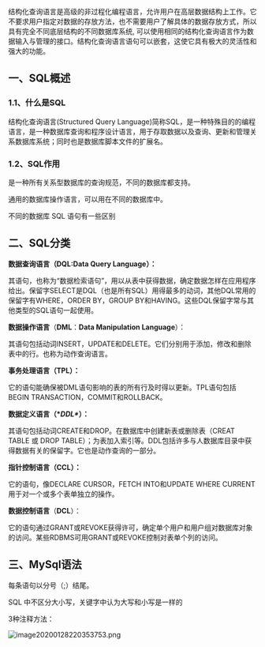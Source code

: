 结构化查询语言是高级的非过程化编程语言，允许用户在高层数据结构上工作。它不要求用户指定对数据的存放方法，也不需要用户了解具体的数据存放方式，所以具有完全不同底层结构的不同数据库系统, 可以使用相同的结构化查询语言作为数据输入与管理的接口。结构化查询语言语句可以嵌套，这使它具有极大的灵活性和强大的功能。

## 一、SQL概述

### 1.1、什么是SQL

结构化查询语言(Structured Query Language)简称SQL，是一种特殊目的的编程语言，是一种数据库查询和程序设计语言，用于存取数据以及查询、更新和管理关系数据库系统；同时也是数据库脚本文件的扩展名。

### 1.2、SQL作用

是一种所有关系型数据库的查询规范，不同的数据库都支持。

通用的数据库操作语言，可以用在不同的数据库中。

不同的数据库 SQL 语句有一些区别

## 二、SQL分类

**数据查询语言（DQL:Data Query Language）：**

其语句，也称为“数据检索语句”，用以从表中获得数据，确定数据怎样在应用程序给出。保留字SELECT是DQL（也是所有SQL）用得最多的动词，其他DQL常用的保留字有WHERE，ORDER BY，GROUP BY和HAVING。这些DQL保留字常与其他类型的SQL语句一起使用。

**数据操作语言**（**DML**：**Data Manipulation Language**）：

其语句包括动词INSERT，UPDATE和DELETE。它们分别用于添加，修改和删除表中的行。也称为动作查询语言。

**事务处理语言（TPL）：**

它的语句能确保被DML语句影响的表的所有行及时得以更新。TPL语句包括BEGIN TRANSACTION，COMMIT和ROLLBACK。

**数据定义语言（\**DDL\**）：**

其语句包括动词CREATE和DROP。在数据库中创建新表或删除表（CREAT TABLE 或 DROP TABLE）；为表加入索引等。DDL包括许多与人数据库目录中获得数据有关的保留字。它也是动作查询的一部分。

**指针控制语言（CCL）：**

它的语句，像DECLARE CURSOR，FETCH INTO和UPDATE WHERE CURRENT用于对一个或多个表单独立的操作。

**数据控制语言**（**DCL**）：

它的语句通过GRANT或REVOKE获得许可，确定单个用户和用户组对数据库对象的访问。某些RDBMS可用GRANT或REVOKE控制对表单个列的访问。

## 三、MySql语法

每条语句以分号（;）结尾。

SQL 中不区分大小写，关键字中认为大写和小写是一样的

3种注释方法：

![image20200128220353753.png](https://www.zutuanxue.com:8000/static/media/images/2020/10/20/1603187016784.png)